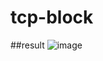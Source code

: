 # tcp-block

##result
![image](https://user-images.githubusercontent.com/86241174/144256859-95979a82-aa98-4c8a-925c-40f6b5c32c81.png)
